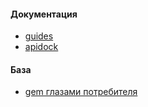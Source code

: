 #### Документация
* [guides](http://guides.rubyonrails.org/)
* [apidock](http://apidock.com/)

#### База
* [gem глазами потребителя](http://nashbridges.me/gem-for-end-user)
